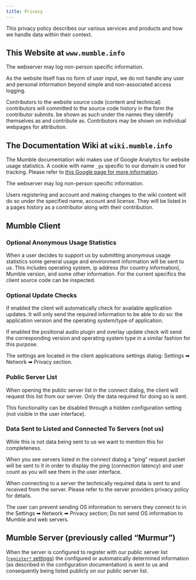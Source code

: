 ```yaml
---
title: Privacy
---
```

This privacy policy describes our various services and products and how we handle data within their context.

## This Website at `www.mumble.info`

The webserver may log non-person specific information.

As the website itself has no form of user input, we do not handle any user and personal information beyond simple and non-associated access logging.

Contributors to the website source code (content and technical) contributors will committed to the source code history in the form the contributor submits.  be shown as such under the names they identify themselves as and contribute as. Contributors may be shown on individual webpages for attribution.

## The Documentation Wiki at `wiki.mumble.info`

The Mumble documentation wiki makes use of Google Analytics for website usage statistics. A cookie with name `_ga` specific to our domain is used for tracking. Please refer to [this Google page for more information](https://support.google.com/analytics/answer/6004245).

The webserver may log non-person specific information.

Users registering and account and making changes to the wiki content will do so under the specified name, account and license. They will be listed in a pages history as a contributor along with their contribution.

## Mumble Client

### Optional Anonymous Usage Statistics

When a user decides to support us by submitting anonymous usage statistics some general usage and environment information will be sent to us. This includes operating system, ip address (for country information), Mumble version, and some other information. For the current specifics the client source code can be inspected.

### Optional Update Checks

If enabled the client will automatically check for available application updates. It will only send the required information to be able to do so: the application version and the operating system/type of application.

If enabled the positional audio plugin and overlay update check will send the corresponding version and operating system type in a similar fashion for this purpose.

The settings are located in the client applications settings dialog: Settings ➡ Network ➡ Privacy section.

### Public Server List

When opening the public server list in the connect dialog, the client will request this list from our server. Only the data required for doing so is sent.

This functionality can be disabled through a hidden configuration setting (not visible in the user interface).

### Data Sent to Listed and Connected To Servers (not us)

While this is not data being sent to us we want to mention this for completeness.

When you see servers listed in the connect dialog a “ping” request packet will be sent to it in order to display the ping (connection latency) and user count as you will see them in the user interface.

When connecting to a server the technically required data is sent to and received from the server. Please refer to the server providers privacy policy for details.

The user can prevent sending OS information to servers they connect to in the Settings ➡ Network ➡ Privacy section; Do not send OS information to Mumble and web servers.

## Mumble Server (previously called “Murmur”)

When the server is configured to register with our public server list ([`register*` settings][1]) the configured or automatically determined information (as described in the configuration documentation) is sent to us and consequently being listed publicly on our public server list.

 [1]: https://wiki.mumble.info/wiki/Murmur.ini#Server_Registration

